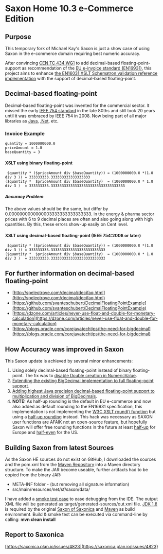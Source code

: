 # Saxon Home 10.3 e-Commerce Edition 

## Purpose
This temporary fork of Michael Kay's Saxon is just a show case of using Saxon in the e-commerce domain requiring best numeric accuracy.

After convincing [CEN TC 434 WG1](https://standards.cen.eu/dyn/www/f?p=204:22:0::::FSP_ORG_ID,FSP_LANG_ID:1971326,25&cs=1F9CEADFE13744B476C348D55B8E70B74) to add decimal-based floating-point-support as recommendation of the [EU e-invoice standard (EN16931)](https://ec.europa.eu/cefdigital/wiki/display/CEFDIGITAL/Compliance+with+eInvoicing+standard), this project aims to enhance [the EN16031 XSLT Schematron validation reference implementation](https://github.com/ConnectingEurope/eInvoicing-EN16931) with the support of decimal-based floating-point.

## Decimal-based floating-point

Decimal-based floating-point was invented for the commercial sector.
It missed the early [IEEE 754 standard](https://ieeexplore.ieee.org/document/8766229) in the late 80ths and still took 20 years until it was embraced by IEEE 754 in 2008.
Now being part of all major libraries as [Java](https://docs.oracle.com/en/java/javase/11/docs/api/java.base/java/math/BigDecimal.html), [.Net](https://docs.microsoft.com/en-us/dotnet/api/system.decimal?view=net-5.0), etc.

### Invoice Example

~~~
quantity = 1000000000.0 
priceAmount = 1.0 
baseQuantity = 3
~~~

#### XSLT using binary floating-point

~~~
 $quantity * ($priceAmount div $baseQuantity)) = (1000000000.0 *(1.0 div 3 )) = 333333333.333333333333333333                                                                                                                                                          
($quantity *  $priceAmount div $baseQuantity)  = (1000000000.0 * 1.0 div 3 )  = 333333333.3333333333333333333333333333333333
~~~

##### Accuracy Problem

The above values should be the same, but differ by 0.0000000000000003333333333333333.
In the energy & pharma sector prices with 6 to 9 decimal places are often and also going along with high quantities. 
By this, these errors show-up easily on Cent level.

#### XSLT using decimal-based floating-point (IEEE 754:2008 or later)
~~~
 $quantity * ($priceAmount div $baseQuantity)) = (1000000000.0 *(1.0 div 3 )) = 333333333.3333333333333333333333333 
($quantity *  $priceAmount div $baseQuantity)  = (1000000000.0 * 1.0 div 3 )  = 333333333.3333333333333333333333333 
~~~

## For further information on decimal-based floating-point

* [http://speleotrove.com/decimal/decifaq.html](http://speleotrove.com/decimal/decifaq.html)
* [https://github.com/svanteschubert/DecimalFloatingPointExample](https://github.com/svanteschubert/DecimalFloatingPointExample)
* [https://dzone.com/articles/never-use-float-and-double-for-monetary-calculation](https://dzone.com/articles/never-use-float-and-double-for-monetary-calculation)
* [https://blogs.oracle.com/corejavatechtips/the-need-for-bigdecimal](https://blogs.oracle.com/corejavatechtips/the-need-for-bigdecimal)

## How Accuracy was improved in Saxon

This Saxon update is achieved by several minor enhancements:

1. Using solely decimal-based floating-point instead of binary floating-point.
   The fix was to [disable Double creation in NumericValue](https://github.com/svanteschubert/Saxon-HE/commit/fe8ca45c54622b467eb58fbaeae0d3edbe4461c7).
2. [Extending the existing BigDecimal implementation to full floating-point support](https://github.com/svanteschubert/Saxon-HE/commit/70d0a1197e298eb17dacf343553a2873352f2db2).
3. [Adding highest Java precision decimal-based floating-point support to multiplication and division of BigDecimals](https://github.com/svanteschubert/Saxon-HE/commit/68c538a364e8bfd8aa5598077521ad87fb297e88).
4. **NOTE:** As half-up rounding is the default in EU e-commerce and now also added as default rounding to the EN16931 specification, this implementation is not implementing the [W3C XSLT round() function](https://www.w3.org/TR/xpath-functions-31/#func-round) but using a [half-up rounding](https://docs.oracle.com/javase/8/docs/api/java/math/RoundingMode.html) instead. This hack was necessary as SAXON user functions are AFAIK not an open-source feature, but hopefully Saxon will offer free rounding functions in the future at least [half-up](https://docs.oracle.com/javase/7/docs/api/java/math/RoundingMode.html#HALF_UP) for Europe and [half-even](https://docs.oracle.com/javase/7/docs/api/java/math/RoundingMode.html#HALF_EVEN) for the US.

## Building Saxon from latest Sources

As the Saxon HE sources do not exist on GitHub, I downloaded the sources and the pom.xml from the [Maven Repository](https://mvnrepository.com/artifact/net.sf.saxon/Saxon-HE) into a Maven directory structure.
To make the JAR become useable, further artifacts had to be copied from the binary JAR:

* META-INF folder - (but removing all signature information)
* src/main/resources/net/sf/saxon/data/

I have added a [smoke test case](https://github.com/svanteschubert/Saxon-HE/blob/main/src/test/java/net/sf/saxon/DecimalBasedFloatingPointTest.java) to ease debugging from the IDE. The output XML file will be generated as target/generated-sources/out.xml file.
[JDK 1.8](https://openjdk.java.net/install/) is required by the original [Saxon of Saxonica](http://saxon.sourceforge.net/) and [Maven](https://maven.apache.org/download.cgi?Preferred=ftp://ftp.osuosl.org/pub/apache/) as build environment.
Build & smoke test can be executed via command-line by calling: **mvn clean install**

## Report to Saxonica

[https://saxonica.plan.io/issues/4823](https://saxonica.plan.io/issues/4823)
